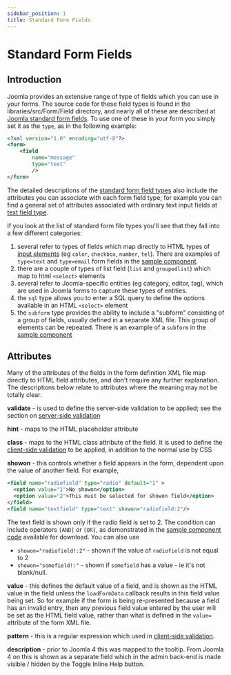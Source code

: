 ```yaml
---
sidebar_position: 1
title: Standard Form Fields
---
```

# Standard Form Fields
## Introduction
Joomla provides an extensive range of type of fields which you can use in your forms. The source code for these field types is found in the libraries/src/Form/Field directory, and nearly all of these are described at [Joomla standard form fields](https://docs.joomla.org/Standard_form_field_types).
To use one of these in your form you simply set it as the `type`, as in the following example:
```xml
<?xml version="1.0" encoding="utf-8"?>
<form> 
    <field
        name="message"
        type="text"
        />
</form>
```
The detailed descriptions of the [standard form field types](https://docs.joomla.org/Standard_form_field_types) also include the attributes you can associate with each form field type; for example you can find a general set of attributes associated with ordinary text input fields at [text field type](https://docs.joomla.org/Text_form_field_type).

If you look at the list of standard form file types you'll see that they fall into a few different categories:

1. several refer to types of fields which map directly to HTML types of [input elements](https://developer.mozilla.org/en-US/docs/Web/HTML/Element/input) (eg `color`, `checkbox`, `number`, `tel`). There are examples of `type=text` and `type=email` form fields in the [sample component](../_assets/com_sample_form_field.zip). 
2. there are a couple of types of list field (`list` and `groupedlist`) which map to html `<select>` elements
3. several refer to Joomla-specific entities (eg category, editor, tag), which are used in Joomla forms to capture these types of entities.  
4. the `sql` type allows you to enter a SQL query to define the options available in an HTML `<select>` element
5. the `subform` type provides the ability to include a "subform" consisting of a group of fields, usually defined in a separate XML file. This group of elements can be repeated. There is an example of a `subform` in the [sample component](../_assets/com_sample_form_field.zip) 

## Attributes
Many of the attributes of the fields in the form definition XML file map directly to HTML field attributes, and don't require any further explanation. The descriptions below relate to attributes where the meaning may not be totally clear.

**validate** - is used to define the server-side validation to be applied; see the section on [server-side validation](../../forms/server-side-validation.md)

**hint** - maps to the HTML placeholder attribute

**class** - maps to the HTML class attribute of the field. It is used to define the [client-side validation](../../forms/client-side-validation.md) to be applied, in addition to the normal use by CSS

**showon** - this controls whether a field appears in the form, dependent upon the value of another field. For example, 
```xml
<field name="radiofield" type="radio" default="1" >
  <option value="1">No showon</option>
  <option value="2">This must be selected for showon field</option>
</field>
<field name="textfield" type="text" showon="radiofield:2"/>
```
The text field is shown only if the radio field is set to 2. The condition can include operators `[AND]` or `[OR]`, as demonstrated in the [sample component code](../_assets/com_sample_form_field.zip) available for download. You can also use
- `showon="radiofield!:2"` - shown if the value of `radiofield` is not equal to 2
- `showon="somefield!:"` - shown if `somefield` has a value - ie it's not blank/null.

**value** - this defines the default value of a field, and is shown as the HTML value in the field unless the `loadFormData` callback results in this field value being set. So for example if the form is being re-presented because a field has an invalid entry, then any previous field value entered by the user will be set as the HTML field value, rather than what is defined in the `value=` attribute of the form XML file. 

**pattern** - this is a regular expression which used in [client-side validation](../../forms/client-side-validation.md).

**description** - prior to Joomla 4 this was mapped to the tooltip. From Joomla 4 on this is shown as a separate field which in the admin back-end is made visible / hidden by the Toggle Inline Help button. 